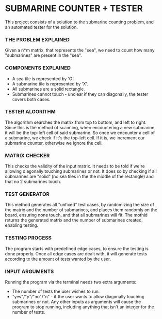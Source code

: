 # SUBMARINE COUNTER + TESTER

This project consists of a solution to the submarine counting problem, and an automated tester for the solution.

### THE PROBLEM EXPLAINED
Given a n*m matrix, that represents the "sea", we need to count how many "submarines" are present in the "sea".
### COMPONENTS EXPLAINED
* A sea tile is represented by 'O'.
* A submarine tile is represented by 'X'.
* All submarines are a solid rectangle.
* Submarines cannot touch - unclear if they can diagonally, the tester covers both cases.
### TESTER ALGORITHM
The algorithm searches the matrix from top to bottom, and left to right. Since this is the method of scanning, when encountering a new submarine, it will be the top-left cell of said submarine. So once we encounter a cell of a submarine, we check if it's the top-left cell. If it is, we increment our submarine counter, otherwise we ignore the cell.
### MATRIX CHECKER
This checks the validity of the input matrix. It needs to be told if we're allowing diagonally touching submarines or not.
It does so by checking if all submarines are "solid" (no sea tiles in the the middle of the rectangle) and that no 2 submarines touch.
### TEST GENERATOR
This method generates all "unfixed" test cases, by randomizing the size of the matrix and the number of submarines, and places them randomly on the board, ensuring none touch, and that all submarines will fit. The mothid returns the generated matrix and the number of submarines created, enabling testing.
### TESTING PROCESS
The program starts with predefined edge cases, to ensure the testing is done properly. Once all edge cases are dealt with, it will generate tests according to the amount of tests wanted by the user.
### INPUT ARGUMENTS
Running the program via the terminal needs two extra arguments:
* The number of tests the user wishes to run.
* "yes"/"y"/"no"/"n" - if the user wants to allow diagonally touching submarines or not.
Any other inputs as arguments will cause the program to stop running, including anything that isn't an integer for the number of tests.
